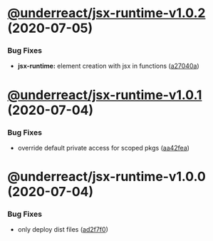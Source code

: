 # [@underreact/jsx-runtime-v1.0.2](https://github.com/sterlingwes/underreact/compare/@underreact/jsx-runtime-v1.0.1...@underreact/jsx-runtime-v1.0.2) (2020-07-05)


### Bug Fixes

* **jsx-runtime:** element creation with jsx in functions ([a27040a](https://github.com/sterlingwes/underreact/commit/a27040a79cfb50710a14ce4e9dce5ee4ac0a500e))

# [@underreact/jsx-runtime-v1.0.1](https://github.com/sterlingwes/underreact/compare/@underreact/jsx-runtime-v1.0.0...@underreact/jsx-runtime-v1.0.1) (2020-07-04)


### Bug Fixes

* override default private access for scoped pkgs ([aa42fea](https://github.com/sterlingwes/underreact/commit/aa42fea6c1e8694a4565ce5b3903ba1b3c18a34a))

# @underreact/jsx-runtime-v1.0.0 (2020-07-04)


### Bug Fixes

* only deploy dist files ([ad2f7f0](https://github.com/sterlingwes/underreact/commit/ad2f7f0ba801b653b71a3f5027d798251bf79131))
